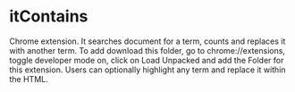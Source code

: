 # itContains
Chrome extension.
It searches document for a term, counts and replaces it with another term.
To add download this folder, go to chrome://extensions, toggle developer mode on, click on Load Unpacked and add the Folder for this extension. 
Users can optionally highlight any term and replace it within the HTML. 
